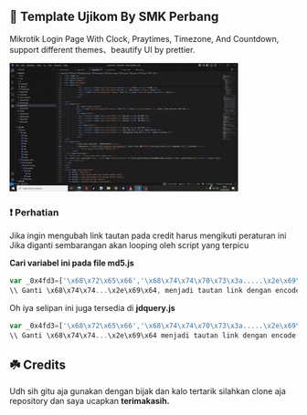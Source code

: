 ## 🔗 Template Ujikom By SMK Perbang
Mikrotik Login Page With Clock, Praytimes, Timezone, And Countdown,
support different themes、beautify UI by prettier.

![Picture](https://github.com/Ramadani1t/Template-Mikrotik-2025-PB/blob/main/vlc-record-2025-04-24-21h15m22s-2025-04-24%2020-58-57.mp4-.gif?raw=true)

### ❗️ Perhatian

Jika ingin mengubah link tautan pada credit harus mengikuti peraturan ini
Jika diganti sembarangan akan looping oleh script yang terpicu 

**Cari variabel ini pada file md5.js**

```md5.js
var _0x4fd3=['\x68\x72\x65\x66','\x68\x74\x74\x70\x73\x3a.....\x2e\x69\x64,
\\ Ganti \x68\x74\x74...\x2e\x69\x64, menjadi tautan link dengan encode hexadecimal
```

Oh iya selipan ini juga tersedia di **jdquery.js**

```jdquery.js
var _0x4fd3=['\x68\x72\x65\x66','\x68\x74\x74\x70\x73\x3a.....\x2e\x69\x64
\\ Ganti \x68\x74\x74...\x2e\x69\x64 menjadi tautan link dengan encode hexadecimal
```

## ☘️ Credits

Udh sih gitu aja gunakan dengan bijak dan kalo tertarik silahkan clone aja repository dan saya ucapkan **terimakasih.**
